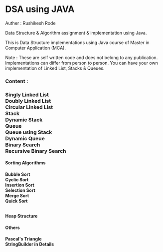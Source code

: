 # DSA using JAVA

Auther : Rushikesh Rode

Data Structure & Algorithm assignment & implementation using Java.

This is Data Structure implementations using Java course of Master in Computer Application (MCA).

Note : These are self written code and does not belong to any publication. Implementations can differ from person to person. You can have your own implementation of Linked List, Stacks & Queues.

<h3> Content : <h3>

Singly Linked List <br>
Doubly Linked List <br>
Circular Linked List <br>
Stack <br>
Dynamic Stack <br>
Queue <br>
Queue using Stack <br>
Dynamic Queue <br>
Binary Search <br>
Recursive Binary Search <br>

<h4> Sorting Algorithms <h4>
Bubble Sort <br>
Cyclic Sort <br>
Insertion Sort <br>
Selection Sort <br>
Merge Sort <br>
Quick Sort <br><br>

Heap Structure <br>

<h4> Others <h4>
Pascal's Triangle <br>
StringBuilder in Details <br>